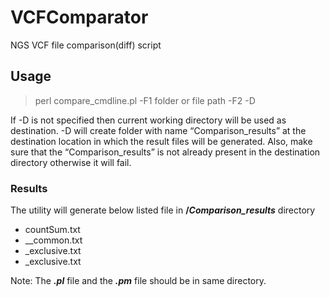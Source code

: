 # VCFComparator
NGS VCF file comparison(diff) script

## Usage

>perl compare_cmdline.pl -F1 <id>folder or file path<id> -F2 <folder or file path> -D <optional destination directory>

If -D is not specified then current working directory will be used as destination. -D will create folder with name “Comparison_results” at the destination location in which the result files will be generated.
Also, make sure that the “Comparison_results” is not already present in the destination directory otherwise it will fail.

### Results
The utility will generate below listed file in **/_Comparison_results_** directory
+ countSum.txt
+ <file1>_<file2>_common.txt
+ <file1>_exclusive.txt
+ <file2>_exclusive.txt


Note: The **_.pl_** file and the **_.pm_** file should be in same directory.
